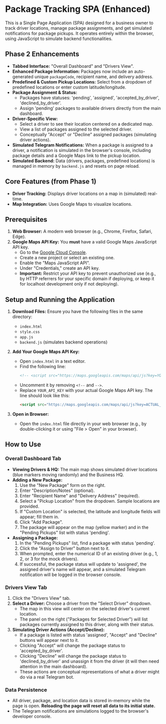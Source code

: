 # Package Tracking SPA (Enhanced)

This is a Single Page Application (SPA) designed for a business owner to track driver locations, manage package assignments, and get simulated notifications for package pickups. It operates entirely within the browser, using JavaScript to simulate backend functionalities.

## Phase 2 Enhancements

*   **Tabbed Interface:** "Overall Dashboard" and "Drivers View".
*   **Enhanced Package Information:** Packages now include an auto-generated unique `packageCode`, recipient name, and delivery address.
*   **Predefined & Custom Pickup Locations:** Select from a dropdown of predefined locations or enter custom latitude/longitude.
*   **Package Assignment & Status:**
    *   Packages have statuses: 'pending', 'assigned', 'accepted_by_driver', 'declined_by_driver'.
    *   Assign 'pending' packages to available drivers directly from the main dashboard.
*   **Driver-Specific View:**
    *   Select a driver to see their location centered on a dedicated map.
    *   View a list of packages assigned to the selected driver.
    *   Conceptually "Accept" or "Decline" assigned packages (simulating driver actions).
*   **Simulated Telegram Notifications:** When a package is assigned to a driver, a notification is simulated in the browser's console, including package details and a Google Maps link to the pickup location.
*   **Simulated Backend:** Data (drivers, packages, predefined locations) is managed in memory by `backend.js` and resets on page reload.

## Core Features (from Phase 1)

*   **Driver Tracking:** Displays driver locations on a map in (simulated) real-time.
*   **Map Integration:** Uses Google Maps to visualize locations.

## Prerequisites

1.  **Web Browser:** A modern web browser (e.g., Chrome, Firefox, Safari, Edge).
2.  **Google Maps API Key:** You **must** have a valid Google Maps JavaScript API key.
    *   Go to the [Google Cloud Console](https://console.cloud.google.com/).
    *   Create a new project or select an existing one.
    *   Enable the "Maps JavaScript API".
    *   Under "Credentials," create an API key.
    *   **Important:** Restrict your API key to prevent unauthorized use (e.g., by HTTP referrers for your specific domain if deploying, or keep it for localhost development only if not deploying).

## Setup and Running the Application

1.  **Download Files:**
    Ensure you have the following files in the same directory:
    *   `index.html`
    *   `style.css`
    *   `app.js`
    *   `backend.js` (simulates backend operations)

2.  **Add Your Google Maps API Key:**
    *   Open `index.html` in a text editor.
    *   Find the following line:
        ```html
        <!-- <script src="https://maps.googleapis.com/maps/api/js?key=YOUR_API_KEY&callback=initMap" async defer></script> -->
        ```
    *   Uncomment it by removing `<!--` and `-->`.
    *   Replace `YOUR_API_KEY` with your actual Google Maps API key. The line should look like this:
        ```html
        <script src="https://maps.googleapis.com/maps/api/js?key=ACTUAL_KEY_HERE&callback=initMap" async defer></script>
        ```

3.  **Open in Browser:**
    *   Open the `index.html` file directly in your web browser (e.g., by double-clicking it or using "File > Open" in your browser).

## How to Use

### Overall Dashboard Tab

*   **Viewing Drivers & HQ:** The main map shows simulated driver locations (blue markers moving randomly) and the Business HQ.
*   **Adding a New Package:**
    1.  Use the "New Package" form on the right.
    2.  Enter "Description/Notes" (optional).
    3.  Enter "Recipient Name" and "Delivery Address" (required).
    4.  Select a "Pickup Location" from the dropdown. Sample locations are provided.
    5.  If "Custom Location" is selected, the latitude and longitude fields will appear; fill them in.
    6.  Click "Add Package".
    7.  The package will appear on the map (yellow marker) and in the "Pending Pickups" list with status 'pending'.
*   **Assigning a Package:**
    1.  In the "Pending Pickups" list, find a package with status 'pending'.
    2.  Click the "Assign to Driver" button next to it.
    3.  When prompted, enter the numerical ID of an existing driver (e.g., 1, 2, or 3 for the mock drivers).
    4.  If successful, the package status will update to 'assigned', the assigned driver's name will appear, and a simulated Telegram notification will be logged in the browser console.

### Drivers View Tab

1.  Click the "Drivers View" tab.
2.  **Select a Driver:** Choose a driver from the "Select Driver" dropdown.
    *   The map in this view will center on the selected driver's current location.
    *   The panel on the right ("Packages for Selected Driver") will list packages currently assigned to this driver, along with their status.
3.  **Simulating Driver Actions (Accept/Decline):**
    *   If a package is listed with status 'assigned', "Accept" and "Decline" buttons will appear next to it.
    *   Clicking "Accept" will change the package status to 'accepted_by_driver'.
    *   Clicking "Decline" will change the package status to 'declined_by_driver' and unassign it from the driver (it will then need attention in the main dashboard).
    *   These actions are conceptual representations of what a driver might do via a real Telegram bot.

### Data Persistence

*   All driver, package, and location data is stored in-memory while the page is open. **Reloading the page will reset all data to its initial state.**
*   The Telegram notifications are simulations logged to the browser's developer console.
